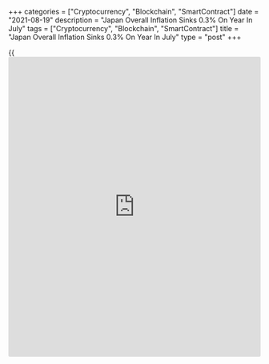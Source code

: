+++
categories = ["Cryptocurrency", "Blockchain", "SmartContract"]
date = "2021-08-19"
description = "Japan Overall Inflation Sinks 0.3% On Year In July"
tags = ["Cryptocurrency", "Blockchain", "SmartContract"]
title = "Japan Overall Inflation Sinks 0.3% On Year In July"
type = "post"
+++

{{<iframe id="large-banner" src="https://www.bounty.group/#slide=1.0" width="100%" height="600" scrolling="no" style="border: 0px solid rgb(216, 221, 230); border-radius: 3px;">}}

Overall consumer prices in Japan were down 0.3 percent on year in July,
the Ministry of Internal Affairs and Communications said on Friday.

That missed expectations for a flat reading following the downwardly
revised 0.5 percent contraction in June (originally up 0.2 percent).

On a seasonally adjusted monthly basis, overall inflation was up 0.2
percent - matching forecasts and slowing from 0.3 percent in the
previous month.

Core CPI, which excludes volatile food costs, was down 0.2 percent on
year - exceeding expectations for a decline of 0.4 percent following the
downwardly revised 0.5 percent drop a month earlier (originally up 0.2
percent).

Core CPI was up 0.4 percent on month.

For comments and feedback [contact](https://www.playgroundfx.com/contact/): editorial@rtt[news](https://www.letsplayfx.com/blog/forex-news-website/).com

[Economic News][1]

 **What parts of the world are seeing the best (and worst) economic
performances lately? Click[here][2] to check out our [Econ Scorecard][2]
and find out! See up-to-the-moment [ranking](https://www.playgroundfx.com/blog/crypto-exchange-ranking/)s for the best and worst
performers in [GDP][3], [unemployment rate][4], [inflation][2] and much
more.**

   1. www.rtt[news](https://www.letsplayfx.com/blog/forex-news-website/).com/Content/EconomicNews.aspx
   2. www.rtt[news](https://www.letsplayfx.com/blog/forex-news-website/).com/economic-scorecard/world-rank/CPI/highest-performance.aspx
   3. www.rtt[news](https://www.letsplayfx.com/blog/forex-news-website/).com/economic-scorecard/world-rank/GDP/highest-performance.aspx
   4. www.rtt[news](https://www.letsplayfx.com/blog/forex-news-website/).com/economic-scorecard/world-rank/unemployment-rate/lowest-performance.aspx